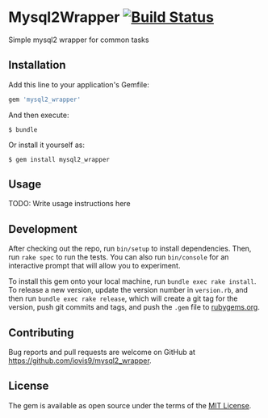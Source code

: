 # Mysql2Wrapper [![Build Status](https://travis-ci.org/iovis9/mysql2_wrapper.svg?branch=master)](https://travis-ci.org/iovis9/mysql2_wrapper)

Simple mysql2 wrapper for common tasks

## Installation

Add this line to your application's Gemfile:

```ruby
gem 'mysql2_wrapper'
```

And then execute:

    $ bundle

Or install it yourself as:

    $ gem install mysql2_wrapper

## Usage

TODO: Write usage instructions here

## Development

After checking out the repo, run `bin/setup` to install dependencies. Then, run `rake spec` to run the tests. You can also run `bin/console` for an interactive prompt that will allow you to experiment.

To install this gem onto your local machine, run `bundle exec rake install`. To release a new version, update the version number in `version.rb`, and then run `bundle exec rake release`, which will create a git tag for the version, push git commits and tags, and push the `.gem` file to [rubygems.org](https://rubygems.org).

## Contributing

Bug reports and pull requests are welcome on GitHub at https://github.com/iovis9/mysql2_wrapper.


## License

The gem is available as open source under the terms of the [MIT License](http://opensource.org/licenses/MIT).

